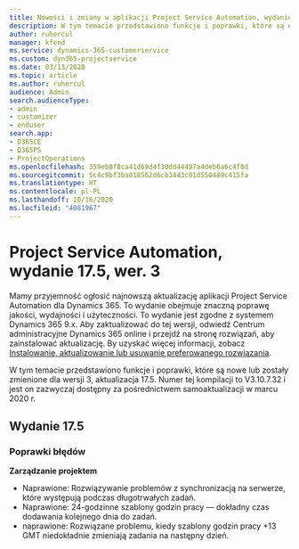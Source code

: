 ```yaml
---
title: Nowości i zmiany w aplikacji Project Service Automation, wydanie 17.5, Poprawka, wer. 3
description: W tym temacie przedstawiono funkcje i poprawki, które są dostepne w programie Project Service Automation, aktualizacja 17.5, wer. 3.
author: ruhercul
manager: kfend
ms.service: dynamics-365-customerservice
ms.custom: dyn365-projectservice
ms.date: 03/13/2020
ms.topic: article
ms.author: ruhercul
audience: Admin
search.audienceType:
- admin
- customizer
- enduser
search.app:
- D365CE
- D365PS
- ProjectOperations
ms.openlocfilehash: 359eb8f8ca41d69d4f30dd44497a4deb6a6c4f8d
ms.sourcegitcommit: 5c4c9bf3ba018562d6cb3443c01d550489c415fa
ms.translationtype: HT
ms.contentlocale: pl-PL
ms.lasthandoff: 10/16/2020
ms.locfileid: "4081967"
---
```

# <a name="project-service-automation-update-release-175-v3"></a>Project Service Automation, wydanie 17.5, wer. 3

Mamy przyjemność ogłosić najnowszą aktualizację aplikacji Project Service Automation dla Dynamics 365. To wydanie obejmuje znaczną poprawę jakości, wydajności i użyteczności.  To wydanie jest zgodne z systemem Dynamics 365 9.x. Aby zaktualizować do tej wersji, odwiedź Centrum administracyjne Dynamics 365 online i przejdź na stronę rozwiązań, aby zainstalować aktualizację. By uzyskać więcej informacji, zobacz [Instalowanie, aktualizowanie lub usuwanie preferowanego rozwiązania](https://docs.microsoft.com/power-platform/admin/install-remove-preferred-solution).

W tym temacie przedstawiono funkcje i poprawki, które są nowe lub zostały zmienione dla wersji 3, aktualizacja 17.5. Numer tej kompilacji to V3.10.7.32 i jest on zazwyczaj dostępny za pośrednictwem samoaktualizacji w marcu 2020 r.


## <a name="update-release-175"></a>Wydanie 17.5

### <a name="bug-fixes"></a>Poprawki błędów


**Zarządzanie projektem**

- Naprawione: Rozwiązywanie problemów z synchronizacją na serwerze, które występują podczas długotrwałych zadań.
- Naprawione: 24-godzinne szablony godzin pracy — dokładny czas dodawania kolejnego dnia do zadań.
- naprawione: Rozwiązane problemu, kiedy szablony godzin pracy +13 GMT niedokładnie zmieniają zadania na następny dzień.

